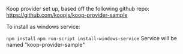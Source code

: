 Koop provider set up, based off the following github repo: https://github.com/koopjs/koop-provider-sample

To install as windows service:


`npm install`
`npm run-script install-windows-service`
 Service will be named "koop-provider-sample"
